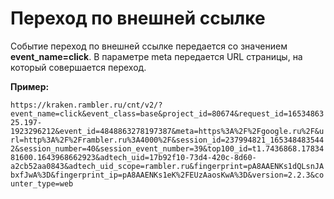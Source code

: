 # Переход по внешней ссылке

Событие переход по внешней ссылке передается со значением **event\_name=click**. В параметре meta передается URL страницы, на который совершается переход.

**Пример:**

`https://kraken.rambler.ru/cnt/v2/?event_name=click&event_class=base&project_id=80674&request_id=1653486325.197-1923296212&event_id=4848863278197387&meta=https%3A%2F%2Fgoogle.ru%2F&url=http%3A%2F%2Frambler.ru%3A4000%2F&session_id=237994821_1653484835442&session_number=40&session_event_number=39&top100_id=t1.7436868.1783481600.1643968662923&adtech_uid=17b92f10-73d4-420c-8d60-a2cb52aa0843&adtech_uid_scope=rambler.ru&fingerprint=pA8AAENKs1dQLsnJAbxfJwA%3D&fingerprint_ip=pA8AAENKs1eK%2FEUzAaosKwA%3D&version=2.2.3&counter_type=web`
